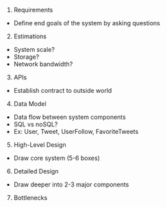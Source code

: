 1. Requirements
  * Define end goals of the system by asking questions

2. Estimations
  * System scale?
  * Storage?
  * Network bandwidth?

3. APIs
  * Establish contract to outside world

4. Data Model
  * Data flow between system components
  * SQL vs noSQL?
  * Ex: User, Tweet, UserFollow, FavoriteTweets

5. High-Level Design
  * Draw core system (5-6 boxes)

6. Detailed Design
  * Draw deeper into 2-3 major components

7. Bottlenecks
